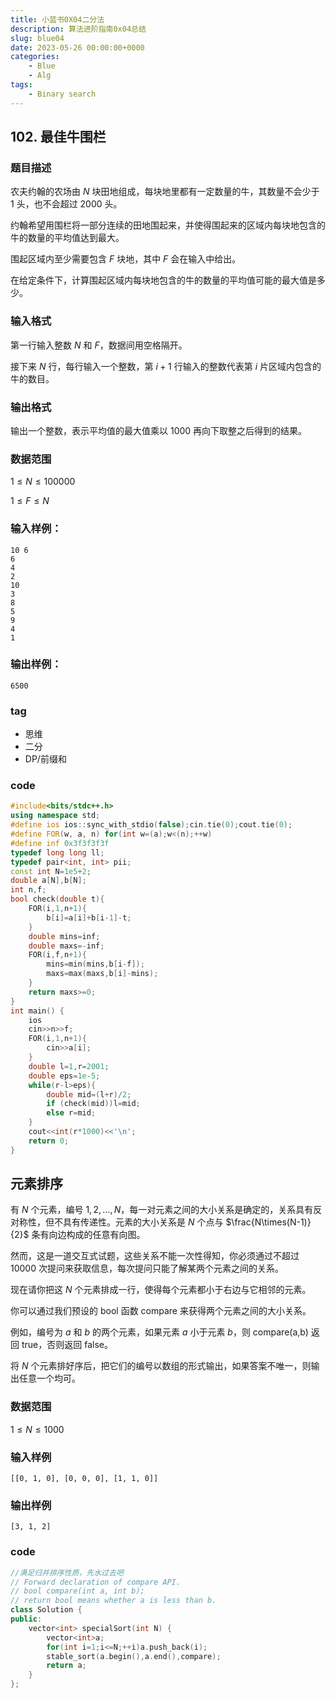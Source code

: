 ```yaml
---
title: 小蓝书0X04二分法
description: 算法进阶指南0x04总结
slug: blue04
date: 2023-05-26 00:00:00+0000
categories:
    - Blue
    - Alg
tags:
    - Binary search
---
```

## 102. 最佳牛围栏

### 题目描述
农夫约翰的农场由 $N$ 块田地组成，每块地里都有一定数量的牛，其数量不会少于 1 头，也不会超过 2000 头。

约翰希望用围栏将一部分连续的田地围起来，并使得围起来的区域内每块地包含的牛的数量的平均值达到最大。

围起区域内至少需要包含 $F$ 块地，其中 $F$ 会在输入中给出。

在给定条件下，计算围起区域内每块地包含的牛的数量的平均值可能的最大值是多少。

### 输入格式
第一行输入整数 $N$ 和 $F$，数据间用空格隔开。

接下来 $N$ 行，每行输入一个整数，第 $i+1$ 行输入的整数代表第 $i$ 片区域内包含的牛的数目。

### 输出格式
输出一个整数，表示平均值的最大值乘以 1000 再向下取整之后得到的结果。

### 数据范围
$1≤N≤100000$

$1≤F≤N$

### 输入样例：
```
10 6
6 
4
2
10
3
8
5
9
4
1
```

### 输出样例：
```
6500
```
### tag
- 思维
- 二分
- DP/前缀和
### code
```cpp
#include<bits/stdc++.h>
using namespace std;
#define ios ios::sync_with_stdio(false);cin.tie(0);cout.tie(0);
#define FOR(w, a, n) for(int w=(a);w<(n);++w)
#define inf 0x3f3f3f3f
typedef long long ll;
typedef pair<int, int> pii;
const int N=1e5+2;
double a[N],b[N];
int n,f;
bool check(double t){
    FOR(i,1,n+1){
        b[i]=a[i]+b[i-1]-t;
    }
    double mins=inf;
    double maxs=-inf;
    FOR(i,f,n+1){
        mins=min(mins,b[i-f]);
        maxs=max(maxs,b[i]-mins);
    }
    return maxs>=0;
}
int main() {
    ios
    cin>>n>>f;
    FOR(i,1,n+1){
        cin>>a[i];
    }
    double l=1,r=2001;
    double eps=1e-5;
    while(r-l>eps){
        double mid=(l+r)/2;
        if (check(mid))l=mid;
        else r=mid;
    }
    cout<<int(r*1000)<<'\n';
    return 0;
}
```
## 元素排序

有 $N$ 个元素，编号 $1,2,\dots,N$，每一对元素之间的大小关系是确定的，关系具有反对称性，但不具有传递性。元素的大小关系是 $N$ 个点与 $\frac{N\times(N-1)}{2}$ 条有向边构成的任意有向图。

然而，这是一道交互式试题，这些关系不能一次性得知，你必须通过不超过 $10000$ 次提问来获取信息，每次提问只能了解某两个元素之间的关系。

现在请你把这 $N$ 个元素排成一行，使得每个元素都小于右边与它相邻的元素。

你可以通过我们预设的 bool 函数 compare 来获得两个元素之间的大小关系。

例如，编号为 $a$ 和 $b$ 的两个元素，如果元素 $a$ 小于元素 $b$，则 compare(a,b) 返回 true，否则返回 false。

将 $N$ 个元素排好序后，把它们的编号以数组的形式输出，如果答案不唯一，则输出任意一个均可。

### 数据范围

$1 \leq N \leq 1000$

### 输入样例

```
[[0, 1, 0], [0, 0, 0], [1, 1, 0]]
```

### 输出样例

```
[3, 1, 2]
```
### code
```cpp
//满足归并排序性质，先水过去吧
// Forward declaration of compare API.
// bool compare(int a, int b);
// return bool means whether a is less than b.
class Solution {
public:
    vector<int> specialSort(int N) {
        vector<int>a;
        for(int i=1;i<=N;++i)a.push_back(i);
        stable_sort(a.begin(),a.end(),compare);
        return a;
    }
};
```